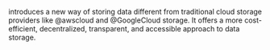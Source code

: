 introduces a new way of storing data different from traditional cloud storage providers like 
@awscloud
 and 
@GoogleCloud
 storage. It offers a more cost-efficient, decentralized, transparent, and accessible approach to data storage.
